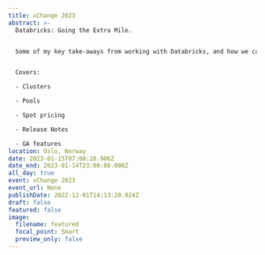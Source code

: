 ```yaml
---
title: xChange 2023
abstract: >-
  Databricks: Going the Extra Mile. 


  Some of my key take-aways from working with Databricks, and how we can ensure we go the extra mile for our clients.


  Covers:

  - Clusters

  - Pools

  - Spot pricing

  - Release Notes

  - GA features
location: Oslo, Norway
date: 2023-01-15T07:00:20.906Z
date_end: 2023-01-14T23:00:00.000Z
all_day: true
event: xChange 2023
event_url: None
publishDate: 2022-12-01T14:13:20.924Z
draft: false
featured: false
image:
  filename: featured
  focal_point: Smart
  preview_only: false
---
```

